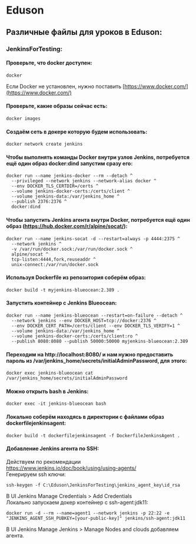 # Eduson
## Различные файлы для уроков в Eduson:
### JenkinsForTesting:
#### Проверьте, что docker доступен:
```
docker
```
Если Docker не установлен, нужно поставить [https://www.docker.com/](https://www.docker.com/)
#### Проверьте, какие образы сейчас есть:
```
docker images
```
#### Создаём сеть в докере которую будем использовать:
```
docker network create jenkins
```
#### Чтобы выполнять команды Docker внутри узлов Jenkins, потребуется ещё один образ docker:dind запустим сразу его:
```
docker run --name jenkins-docker --rm --detach ^
  --privileged --network jenkins --network-alias docker ^
  --env DOCKER_TLS_CERTDIR=/certs ^
  --volume jenkins-docker-certs:/certs/client ^
  --volume jenkins-data:/var/jenkins_home ^
  --publish 2376:2376 ^
  docker:dind
```
#### Чтобы запустить Jenkins агента внутри Docker, потребуется ещё один образ (https://hub.docker.com/r/alpine/socat/):
```
docker run --name jenkins-socat -d --restart=always -p 4444:2375 ^
  --network jenkins ^
  -v /var/run/docker.sock:/var/run/docker.sock ^
  alpine/socat ^
  tcp-listen:4444,fork,reuseaddr ^
  unix-connect:/var/run/docker.sock
```
#### Используя Dockerfile из репозитория соберём образ:
```
docker build -t myjenkins-blueocean:2.389 .
```
#### Запустить контейнер c Jenkins Blueocean:
```
docker run --name jenkins-blueocean --restart=on-failure --detach ^
  --network jenkins --env DOCKER_HOST=tcp://docker:2376 ^
  --env DOCKER_CERT_PATH=/certs/client --env DOCKER_TLS_VERIFY=1 ^
  --volume jenkins-data:/var/jenkins_home ^
  --volume jenkins-docker-certs:/certs/client:ro ^
  --publish 8080:8080 --publish 50000:50000 myjenkins-blueocean:2.389
```
#### Переходим на http://localhost:8080/ и нам нужно предоставить пароль из /var/jenkins_home/secrets/initialAdminPassword, для этого:
```
docker exec jenkins-blueocean cat /var/jenkins_home/secrets/initialAdminPassword
```
#### Можно открыть bash в Jenkins:
```
docker exec -it jenkins-blueocean bash
```
#### Локально соберём находясь в директории с файлами образ dockerfilejenkinsagent:
```
docker build -t dockerfilejenkinsagent -f DockerfileJenkinsAgent .
```
#### Добавление Jenkins агента по SSH:
Действуем по рекомендации https://www.jenkins.io/doc/book/using/using-agents/  
Генерируем ssh ключи:
```
ssh-keygen -f C:\Eduson\JenkinsForTesting\jenkins_agent_key\id_rsa
```
В UI Jenkins Manage Credentials > Add Credentials  
Локально запускаем докер контейнер с ssh-agent:jdk11:  
```
docker run -d --rm --name=agent1 --network jenkins -p 22:22 -e "JENKINS_AGENT_SSH_PUBKEY=[your-public-key]" jenkins/ssh-agent:jdk11
```
В UI Jenkins Manage Jenkins > Manage Nodes and clouds добавляем агента.  
